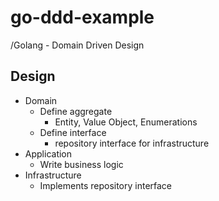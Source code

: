 # go-ddd-example
/Golang - Domain Driven Design

## Design

* Domain
    * Define aggregate
        * Entity, Value Object, Enumerations
    * Define interface
        * repository interface for infrastructure
* Application
    * Write business logic
* Infrastructure
    * Implements repository interface
